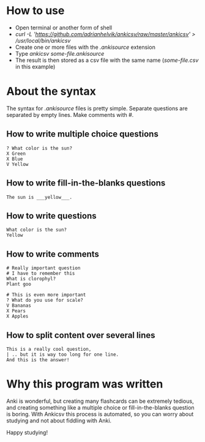 How to use
==========

- Open terminal or another form of shell
- *curl -L 'https://github.com/adrianhelvik/ankicsv/raw/master/ankicsv' > /usr/local/bin/ankicsv*
- Create one or more files with the *.ankisource* extension
- Type *ankicsv some-file.ankisource*
- The result is then stored as a csv file with the same name (*some-file.csv* in this example)

About the syntax
================
The syntax for *.ankisource* files is pretty simple.
Separate questions are separated by empty lines.
Make comments with #.


How to write multiple choice questions
--------------------------------------

    ? What color is the sun?
    X Green
    X Blue
    V Yellow

How to write fill-in-the-blanks questions
-----------------------------------------

    The sun is ___yellow___.

How to write questions
----------------------

    What color is the sun?
    Yellow

How to write comments
---------------------

    # Really important question
    # I have to remember this
    What is clorophyl?
    Plant goo

    # This is even more important
    ? What do you use for scale?
    V Bananas
    X Pears
    X Apples

How to split content over several lines
---------------------------------------

    This is a really cool question,
    | .. but it is way too long for one line.
    And this is the answer!

Why this program was written
============================

Anki is wonderful, but creating many flashcards can be extremely tedious, and creating something like a multiple choice or fill-in-the-blanks question is boring.
With Ankicsv this process is automated, so you can worry about studying and not about fiddling with Anki.

Happy studying!
